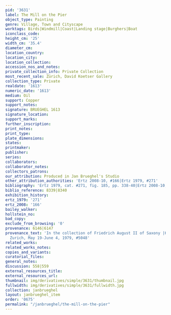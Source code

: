 ```yaml
---
pid: '3631'
label: The Mill on the Pier
object_type: Painting
genre: Village, Town and Cityscape
worktags: Birds|Windmill|Coast|Landing stage|Burghers|Boat
iconclass_code:
height_cm: '25'
width_cm: '35.4'
diameter_cm:
location_country:
location_city:
location_collection:
accession_nos_and_notes:
private_collection_info: Private Collection
most_recent_sale: Zürich, David Koetser Gallery
collection_type: Private
realdate: '1613'
numeric_date: '1613'
medium: Oil
support: Copper
support_notes:
signature: BRUEGHEL 1613
signature_location:
support_marks:
further_inscription:
print_notes:
print_type:
plate_dimensions:
states:
printmaker:
publisher:
series:
collaborators:
collaborator_notes:
collectors_patrons:
our_attribution: Produced in Jan Brueghel's Studio
other_attribution_authorities: 'Ertz 2008-10, #166|Ertz 1979, #271'
bibliography: 'Ertz 1979, cat. #271, fig. 185, pp. 338-40|Ertz 2008-10, cat. #166'
biblio_reference: 8339|8340
exhibition_history:
ertz_1979: '271'
ertz_2008: '166'
bailey_walker:
hollstein_no:
bad_copy:
exclude_from_browsing: '0'
provenance: 6146|6147
provenance_text: 'In the collection of Friedrich August II of Saxony |Koller Gallery,
  Zurich, May 19-June 4, 1979, #5048'
related_works:
related_works_notes:
copies_and_variants:
curatorial_files:
general_notes:
discussion: 558|559
external_resources_title:
external_resources_url:
thumbnail: img/derivatives/simple/3631/thumbnail.jpg
fullwidth: img/derivatives/simple/3631/fullwidth.jpg
collection: janbrueghel
layout: janbrueghel_item
order: '0675'
permalink: "/janbrueghel/the-mill-on-the-pier"
---
```

